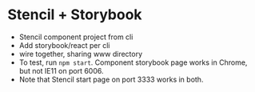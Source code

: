 # Stencil + Storybook

* Stencil component project from cli
* Add storybook/react per cli
* wire together, sharing www directory
* To test, run `npm start`.  Component storybook page works in Chrome, but not IE11 on port 6006.
* Note that Stencil start page on port 3333 works in both.
